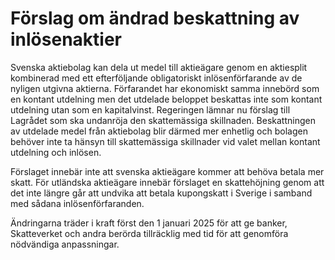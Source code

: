 # Förslag om ändrad beskattning av inlösenaktier

Svenska aktiebolag kan dela ut medel till aktieägare genom en aktiesplit kombinerad med ett efterföljande obligatoriskt inlösenförfarande av de nyligen utgivna aktierna. Förfarandet har ekonomiskt samma innebörd som en kontant utdelning men det utdelade beloppet beskattas inte som kontant utdelning utan som en kapitalvinst. Regeringen lämnar nu förslag till Lagrådet som ska undanröja den skattemässiga skillnaden. Beskattningen av utdelade medel från aktiebolag blir därmed mer enhetlig och bolagen behöver inte ta hänsyn till skattemässiga skillnader vid valet mellan kontant utdelning och inlösen.

Förslaget innebär inte att svenska aktieägare kommer att behöva betala mer skatt. För utländska aktieägare innebär förslaget en skattehöjning genom att det inte längre går att undvika att betala kupongskatt i Sverige i samband med sådana inlösenförfaranden.

Ändringarna träder i kraft först den 1 januari 2025 för att ge banker, Skatteverket och andra berörda tillräcklig med tid för att genomföra nödvändiga anpassningar.
